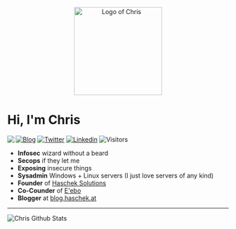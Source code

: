 <p align="center">
 <img width="200px" src="https://pictshare.net/200/o8lpyz.png" align="center" alt="Logo of Chris" />
</p>

# Hi, I'm Chris

<img align="left" src="https://www.pictshare.net/300/6t9wknv70n.jpg">

[![Blog](https://img.shields.io/badge/-blog.haschek.at-222222?style=flat-square&logo=blog&logoColor=white&link=https://twitter.com/geek_at)](https://blog.haschek.at)
[![Twitter](https://img.shields.io/badge/-Twitter-222222?style=flat-square&logo=twitter&logoColor=white&link=https://twitter.com/geek_at)](https://twitter.com/geek_at)
[![Linkedin](https://img.shields.io/badge/-LinkedIn-222222?style=flat-square&logo=Linkedin&logoColor=white&link=https://www.linkedin.com/in/christian-haschek-044a9388/)](https://www.linkedin.com/in/christian-haschek-044a9388/)
![Visitors](https://visitor-badge.glitch.me/badge?page_id=geek-at)

- **Infosec** wizard without a beard
- **Secops** if they let me
- **Exposing** insecure things
- **Sysadmin** Windows + Linux servers (I just love servers of any kind)
- **Founder** of [Haschek Solutions](https://github.com/HaschekSolutions)
- **Co-Counder** of [E'ebo](https://eeboworld.com/)
- **Blogger** at [blog.haschek.at](https://blog.haschek.at)


---

![Chris Github Stats](https://github-readme-stats.vercel.app/api?username=geek-at&show_icons=true&title_color=fff&icon_color=79ff97&text_color=9f9f9f&bg_color=151515)


